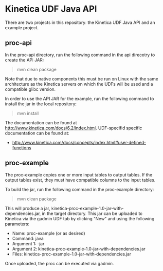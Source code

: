 Kinetica UDF Java API 
=====================

There are two projects in this repository: the Kinetica UDF Java API and an
example project.

proc-api
--------

In the proc-api directory, run the following command in the api direcotry to
create the API JAR:

> mvn clean package

Note that due to native components this must be run on Linux with the same
architecture as the Kinetica servers on which the UDFs will be used and a
compatible glibc version.


In order to use the API JAR for the example, run the following command to
install the jar in the local repository:

> mvn install


The documentation can be found at http://www.kinetica.com/docs/6.2/index.html.
UDF-specifid specific documentation can be found at:

*   http://www.kinetica.com/docs/concepts/index.html#user-defined-functions



proc-example
------------

The proc-example copies one or more input tables to output tables. If the
output tables exist, they must have compatible columns to the input tables.


To build the jar, run the following command in the proc-example directory:

> mvn clean package


This will produce a jar, kinetica-proc-example-1.0-jar-with-dependencies.jar,
in the target directory. This jar can be uploaded to Kinetica via the gadmin
UDF tab by clicking "New" and using the following parameters:

*    Name: proc-example (or as desired)
*    Command: java
*    Argument 1: -jar
*    Argument 2: kinetica-proc-example-1.0-jar-with-dependencies.jar
*    Files: kinetica-proc-example-1.0-jar-with-dependencies.jar


Once uploaded, the proc can be executed via gadmin.
